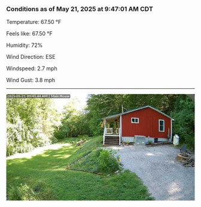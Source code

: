 ### Conditions as of May 21, 2025 at 9:47:01 AM CDT 

Temperature: 67.50 &deg;F

Feels like: 67.50 &deg;F

Humidity: 72%

Wind Direction: ESE

Windspeed: 2.7 mph

Wind Gust: 3.8 mph

---

<img src="./images/latest.jpeg"/>

